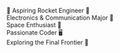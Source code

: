 🚀 Aspiring Rocket Engineer 🌌 <br>
Electronics & Communication Major 📡 <br>
Space Enthusiast 🌠 <br>
Passionate Coder 🖥️ <br>
Exploring the Final Frontier 🚀

<!---
EvansCesilThomas/EvansCesilThomas is a ✨ special ✨ repository because its `README.md` (this file) appears on your GitHub profile.
You can click the Preview link to take a look at your changes.
--->
